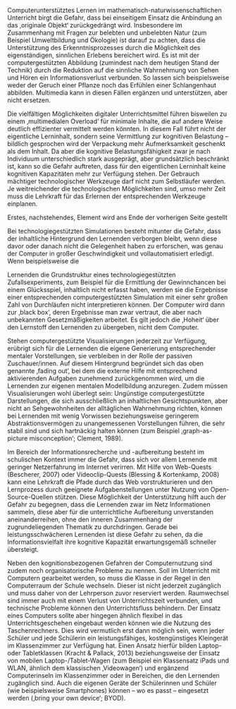 Computerunterstütztes Lernen im mathematisch-naturwissenschaftlichen Unterricht birgt die Gefahr, dass bei einseitigem Einsatz die Anbindung an das ‚originale Objekt‘ zurückgedrängt wird. Insbesondere im Zusammenhang mit Fragen zur belebten und unbelebten Natur (zum Beispiel Umweltbildung und Ökologie) ist darauf zu achten, dass die Unterstützung des Erkenntnisprozesses durch die Möglichkeit des eigenständigen, sinnlichen Erlebens bereichert wird. Es ist mit der computergestützten Abbildung (zumindest nach dem heutigen Stand der Technik) durch die Reduktion auf die sinnliche Wahrnehmung von Sehen und Hören ein Informationsverlust verbunden. So lassen sich beispielsweise weder der Geruch einer Pflanze noch das Erfühlen einer Schlangenhaut abbilden. Multimedia kann in diesen Fällen ergänzen und unterstützen, aber nicht ersetzen.

Die vielfältigen Möglichkeiten digitaler Unterrichtsmittel führen bisweilen zu einem ‚multimedialen Overload‘ für minimale Inhalte, die auf andere Weise deutlich effizienter vermittelt werden könnten. In diesem Fall führt nicht der eigentliche Lerninhalt, sondern seine Vermittlung zur kognitiven Belastung – bildlich gesprochen wird der Verpackung mehr Aufmerksamkeit geschenkt als dem Inhalt. Da aber die kognitive Belastungsfähigkeit zwar je nach Individuum unterschiedlich stark ausgeprägt, aber grundsätzlich beschränkt ist, kann so die Gefahr auftreten, dass für den eigentlichen Lerninhalt keine kognitiven Kapazitäten mehr zur Verfügung stehen. Der Gebrauch mächtiger technologischer Werkzeuge darf nicht zum Selbstläufer werden. Je weitreichender die technologischen Möglichkeiten sind, umso mehr Zeit muss die Lehrkraft für das Erlernen der entsprechenden Werkzeuge einplanen.

Erstes, nachstehendes, Element wird ans Ende der vorherigen Seite gestellt

Bei technologiegestützten Simulationen besteht mitunter die Gefahr, dass der inhaltliche Hintergrund den Lernenden verborgen bleibt, wenn diese davor oder danach nicht die Gelegenheit haben zu erforschen, was genau der Computer in großer Geschwindigkeit und vollautomatisiert erledigt. Wenn beispielsweise die

Lernenden die Grundstruktur eines technologiegestützten Zufallsexperiments, zum Beispiel für die Ermittlung der Gewinnchancen bei einem Glücksspiel, inhaltlich nicht erfasst haben, werden sie die Ergebnisse einer entsprechenden computergestützten Simulation mit einer sehr großen Zahl von Durchläufen nicht interpretieren können. Der Computer wird dann zur ‚black box‘, deren Ergebnisse man zwar vertraut, die aber nach unbekannten Gesetzmäßigkeiten arbeitet. Es gilt jedoch die ‚Hoheit‘ über den Lernstoff den Lernenden zu übergeben, nicht dem Computer.

Stehen computergestützte Visualisierungen jederzeit zur Verfügung, erübrigt sich für die Lernenden die eigene Generierung entsprechender mentaler Vorstellungen, sie verbleiben in der Rolle der passiven Zuschauer/innen. Auf diesem Hintergrund begründet sich das oben genannte ‚fading out‘, bei dem die externe Hilfe mit entsprechend aktivierenden Aufgaben zunehmend zurückgenommen wird, um die Lernenden zur eigenen mentalen Modellbildung anzuregen. Zudem müssen Visualisierungen wohl überlegt sein: Ungünstige computergestützte Darstellungen, die sich ausschließlich an inhaltlichen Gesichtspunkten, aber nicht an Sehgewohnheiten der alltäglichen Wahrnehmung richten, können bei Lernenden mit wenig Vorwissen beziehungsweise geringerem Abstraktionsvermögen zu unangemessenen Vorstellungen führen, die sehr stabil sind und sich hartnäckig halten können (zum Beispiel ‚graph-as-picture misconception‘; Clement, 1989).

Im Bereich der Informationsrecherche und -aufbereitung besteht im schulischen Kontext immer die Gefahr, dass sich vor allem Lernende mit geringer Netzerfahrung im Internet verirren. Mit Hilfe von Web-Quests (Bescherer, 2007) oder Videoclip-Quests (Blessing &amp; Kortenkamp, 2008) kann eine Lehrkraft die Pfade durch das Web vorstrukturieren und den Lernprozess durch geeignete Aufgabenstellungen unter Nutzung von Open-Source-Quellen stützen. Diese Möglichkeit der Unterstützung hilft auch der Gefahr zu begegnen, dass die Lernenden zwar im Netz Informationen sammeln, diese aber für die unterrichtliche Aufbereitung unverstanden aneinanderreihen, ohne den inneren Zusammenhang der zugrundeliegenden Thematik zu durchdringen. Gerade bei leistungsschwächeren Lernenden ist diese Gefahr zu sehen, da die Informationsvielfalt ihre kognitive Kapazität erwartungsgemäß schneller übersteigt.

Neben den kognitionsbezogenen Gefahren der Computernutzung sind zudem noch organisatorische Probleme zu nennen. Soll im Unterricht mit Computern gearbeitet werden, so muss die Klasse in der Regel in den Computerraum der Schule wechseln. Dieser ist nicht jederzeit zugänglich und muss daher von der Lehrperson zuvor reserviert werden. Raumwechsel sind immer auch mit einem Verlust von Unterrichtszeit verbunden, und technische Probleme können den Unterrichtsfluss behindern. Der Einsatz eines Computers sollte aber hingegen ähnlich flexibel in das Unterrichtsgeschehen eingebaut werden können wie die Nutzung des Taschenrechners. Dies wird vermutlich erst dann möglich sein, wenn jeder Schüler und jede Schülerin ein leistungsfähiges, kostengünstiges Kleingerät im Klassenzimmer zur Verfügung hat. Einen Ansatz hierfür bilden Laptop- oder Tabletklassen (Kracht &amp; Pallack, 2013) beziehungsweise der Einsatz von mobilen Laptop-/Tablet-Wagen (zum Beispiel ein Klassensatz iPads und WLAN, ähnlich dem klassischen ‚Videowagen‘) und ergänzend Computerinseln im Klassenzimmer oder in Bereichen, die den Lernenden zugänglich sind. Auch die eigenen Geräte der Schülerinnen und Schüler (wie beispielsweise Smartphones) können – wo es passt – eingesetzt werden (‚bring your own device‘; BYOD).
